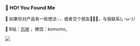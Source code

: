### 👻 HO! You Found Me

💬  如果你对产品有一些想法💡，或者交个朋友🙋🏻‍♀️，与我联系(｡･ω･)ﾉ

📮  B站：[忘咲](https://space.bilibili.com/2128524)  ，微信：komomo_

![](https://github-readme-stats.vercel.app/api?username=wannaxiao&show_icons=true&icon_color=0366d6&text_color=24292e&bg_color=ffffff&hide_title=true&hide=issues)
